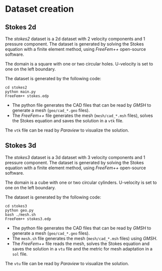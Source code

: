 # Dataset creation

## Stokes 2d

The *stokes2* dataset is a 2d dataset with 2 velocity components and 1 pressure component. The dataset is generated by solving the Stokes equation with a finite element method, using *FreeFem++* open-source software.

The domain is a square with one or two circular holes. U-velocity is set to one on the left boundary.

The dataset is generated by the following code:

```
cd stokes2
python main.py
FreeFem++ stokes.edp
```

- The python file generates the CAD files that can be read by *GMSH* to generate a mesh (```geo/cad_*.geo``` files).
- The *FreeFem++* file generates the mesh (```mesh/cad_*.msh``` files), solves the Stokes equation and saves the solution in a ```vtk``` file.

The ```vtk``` file can be read by *Paraview* to visualize the solution.

## Stokes 3d

The *stokes3* dataset is a 3d dataset with 3 velocity components and 1 pressure component. The dataset is generated by solving the Stokes equation with a finite element method, using *FreeFem++* open-source software.

The domain is a cube with one or two circular cylinders. U-velocity is set to one on the left boundary.

The dataset is generated by the following code:

```
cd stokes3
python geo.py
bash ./mesh.sh
FreeFem++ stokes3.edp
```

- The python file generates the CAD files that can be read by *GMSH* to generate a mesh (```geo/cad_*.geo``` files).
- The ```mesh.sh``` file generates the mesh (```mesh/cad_*.msh``` files) using *GMSH*.
- The *FreeFem++* file reads the mesh, solves the Stokes equation and saves the solution in a ```vtu``` file and the metric for mesh adaptation in a ```sol``` file.

The ```vtu``` file can be read by *Paraview* to visualize the solution.